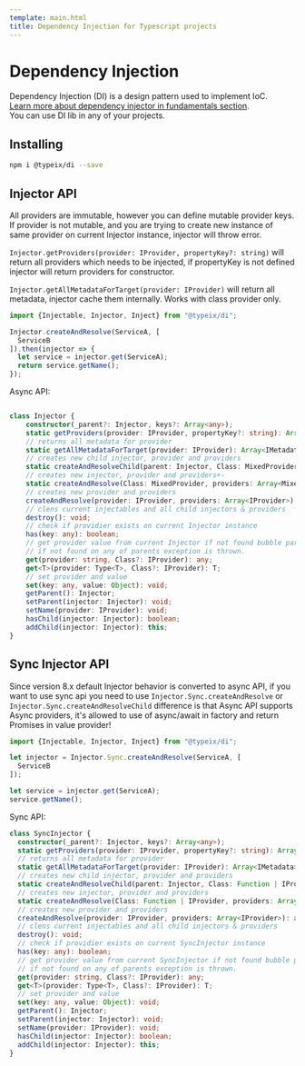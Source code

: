 ```yaml
---
template: main.html 
title: Dependency Injection for Typescript projects
---
```

# Dependency Injection
Dependency Injection (DI) is a design pattern used to implement IoC. <br />
[Learn more about dependency injector in fundamentals section](/documentation/fundamentals/di). <br />
You can use DI lib in any of your projects.

## Installing

```bash
npm i @typeix/di --save
```


## Injector API
All providers are immutable, however you can define mutable provider keys. <br />
If provider is not mutable, and you are trying to create new instance of same provider on current Injector instance, 
injector will throw error.

`Injector.getProviders(provider: IProvider, propertyKey?: string)` will return all providers which needs to be injected, 
if propertyKey is not defined injector will return providers for constructor.

`Injector.getAllMetadataForTarget(provider: IProvider)` will return all metadata, injector cache them internally. 
Works with class provider only.

```typescript
import {Injectable, Injector, Inject} from "@typeix/di";

Injector.createAndResolve(ServiceA, [
  ServiceB
]).then(injector => {
  let service = injector.get(ServiceA);
  return service.getName();
});
```

Async API:
```typescript

class Injector {
    constructor(_parent?: Injector, keys?: Array<any>);
    static getProviders(provider: IProvider, propertyKey?: string): Array<IProvider>;
    // returns all metadata for provider
    static getAllMetadataForTarget(provider: IProvider): Array<IMetadata>;
    // creates new child injector, provider and providers
    static createAndResolveChild(parent: Injector, Class: MixedProvider, providers: Array<MixedProvider>): Promise<Injector>;
    // creates new injector, provider and providers+-
    static createAndResolve(Class: MixedProvider, providers: Array<MixedProvider>): Promise<Injector>;
    // creates new provider and providers
    createAndResolve(provider: IProvider, providers: Array<IProvider>): Promise<any>;
    // clens current injectables and all child injectors & providers
    destroy(): void;
    // check if providier exists on current Injector instance
    has(key: any): boolean;
    // get provider value from current Injector if not found bubble parrent's
    // if not found on any of parents exception is thrown.
    get(provider: string, Class?: IProvider): any;
    get<T>(provider: Type<T>, Class?: IProvider): T;
    // set provider and value
    set(key: any, value: Object): void;
    getParent(): Injector;
    setParent(injector: Injector): void;
    setName(provider: IProvider): void;
    hasChild(injector: Injector): boolean;
    addChild(injector: Injector): this;
}
```

## Sync Injector API
Since version 8.x default Injector behavior is converted to async API, if you want to use sync api you need to use
`Injector.Sync.createAndResolve` or `Injector.Sync.createAndResolveChild` difference is that Async API supports
Async providers, it's allowed to use of async/await in factory and return Promises in value provider!

```typescript
import {Injectable, Injector, Inject} from "@typeix/di";

let injector = Injector.Sync.createAndResolve(ServiceA, [
  ServiceB
]);

let service = injector.get(ServiceA);
service.getName();
```

Sync API:
```ts
class SyncInjector {
  constructor(_parent?: Injector, keys?: Array<any>);
  static getProviders(provider: IProvider, propertyKey?: string): Array<IProvider>;
  // returns all metadata for provider
  static getAllMetadataForTarget(provider: IProvider): Array<IMetadata>;
  // creates new child injector, provider and providers
  static createAndResolveChild(parent: Injector, Class: Function | IProvider, providers: Array<MixedProvider>): Injector;
  // creates new injector, provider and providers
  static createAndResolve(Class: Function | IProvider, providers: Array<MixedProvider>): Injector;
  // creates new provider and providers
  createAndResolve(provider: IProvider, providers: Array<IProvider>): any;
  // clens current injectables and all child injectors & providers
  destroy(): void;
  // check if providier exists on current SyncInjector instance
  has(key: any): boolean;
  // get provider value from current SyncInjector if not found bubble parrent's
  // if not found on any of parents exception is thrown.
  get(provider: string, Class?: IProvider): any;
  get<T>(provider: Type<T>, Class?: IProvider): T;
  // set provider and value
  set(key: any, value: Object): void;
  getParent(): Injector;
  setParent(injector: Injector): void;
  setName(provider: IProvider): void;
  hasChild(injector: Injector): boolean;
  addChild(injector: Injector): this;
}
```
